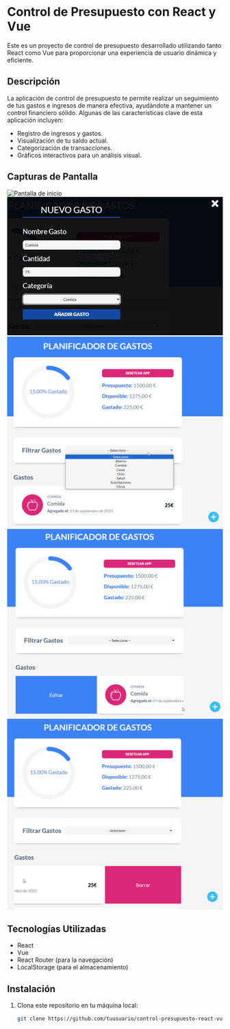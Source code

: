 # Control de Presupuesto con React y Vue

Este es un proyecto de control de presupuesto desarrollado utilizando tanto React como Vue para proporcionar una experiencia de usuario dinámica y eficiente.

## Descripción

La aplicación de control de presupuesto te permite realizar un seguimiento de tus gastos e ingresos de manera efectiva, ayudándote a mantener un control financiero sólido. Algunas de las características clave de esta aplicación incluyen:

- Registro de ingresos y gastos.
- Visualización de tu saldo actual.
- Categorización de transacciones.
- Gráficos interactivos para un análisis visual.

## Capturas de Pantalla

![Pantalla de inicio](https://github.com/tr1p4losky/control-presupuesto/blob/main/a%C3%B1adir_presupuesto.png)
![Registro de transacciones](https://github.com/tr1p4losky/control-presupuesto/blob/main/crear_gasto.png)
![Gráficos de presupuesto](https://github.com/tr1p4losky/control-presupuesto/blob/main/men%C3%BA_principal.png)
![Editar presupuesto](https://github.com/tr1p4losky/control-presupuesto/blob/main/editar_gasto.png)
![Borrar presupuesto](https://github.com/tr1p4losky/control-presupuesto/blob/main/borrar_gasto.png)

## Tecnologías Utilizadas

- React
- Vue
- React Router (para la navegación)
- LocalStorage (para el almacenamiento)

## Instalación

1. Clona este repositorio en tu máquina local:

   ```bash
   git clone https://github.com/tuusuario/control-presupuesto-react-vue.git](https://github.com/tr1p4losky/control-presupuesto.git)https://github.com/tr1p4losky/control-presupuesto.git

